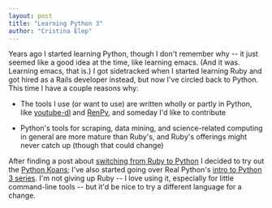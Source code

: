 ```yaml
---
layout: post
title: "Learning Python 3"
author: "Cristina Elep"
---
```


Years ago I started learning Python, though I don't remember why -- it just seemed like a good idea at the time, like learning emacs. (And it was. Learning emacs, that is.) I got sidetracked when I started learning Ruby and got hired as a Rails developer instead, but now I've circled back to Python. This time I have a couple reasons why:

* The tools I use (or want to use) are written wholly or partly in Python, like [youtube-dl](http://ytdl-org.github.io/youtube-dl/) and [RenPy](https://www.renpy.org/), and someday I'd like to contribute

* Python's tools for scraping, data mining, and science-related computing in general are more mature than Ruby's, and Ruby's offerings might never catch up (though that could change)

After finding a post about [switching from Ruby to Python](https://blog.sqreen.com/from-ruby-to-python/) I decided to try out the [Python Koans](https://github.com/gregmalcolm/python_koans); I've also started going over Real Python's [intro to Python 3 series](https://realpython.com/learning-paths/python3-introduction/). I'm not giving up Ruby -- I love using it, especially for little command-line tools -- but it'd be nice to try a different language for a change.
